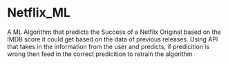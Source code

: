 # Netflix_ML

A ML Algorithm that predicts the Success of a Netflix Original based on the IMDB score it could get based on the data of previous releases.
Using API that takes in the information from the user and predicts, if predicition is wrong then feed in the correct predicition to retrain the algorithm
